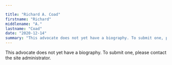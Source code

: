 ```yaml
---

title: "Richard A. Coad"
firstname: "Richard"
middlename: "A."
lastname: "Coad"
date: "2020-12-14"
summary: "This advocate does not yet have a biography. To submit one, please contact the site administrator."
---
```

This advocate does not yet have a biography. To submit one, please contact the site administrator.

